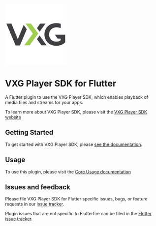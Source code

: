 [<img src="https://raw.githubusercontent.com/VideoExpertsGroup/VXG.Media.SDK.Flutter/master/resources/vxg.png" width="200" />](https://www.videoexpertsgroup.com/mobile/)

# VXG Player SDK for Flutter

A Flutter plugin to use the VXG Player SDK, which enables playback of media files and streams for your apps.

To learn more about VXG Player SDK, please visit the [VXG Player SDK website](https://www.videoexpertsgroup.com/mobile/)

## Getting Started

To get started with VXG Player SDK, please [see the documentation](https://www.videoexpertsgroup.com/mobile/).

## Usage

To use this plugin, please visit the [Core Usage documentation](https://www.videoexpertsgroup.com/mobile/)

## Issues and feedback

Please file VXG Player SDK for Flutter specific issues, bugs, or feature requests in our [issue tracker](https://github.com/VideoExpertsGroup/VXG.Media.SDK.Flutter/issues/new).

Plugin issues that are not specific to Flutterfire can be filed in the [Flutter issue tracker](https://github.com/flutter/flutter/issues/new).

